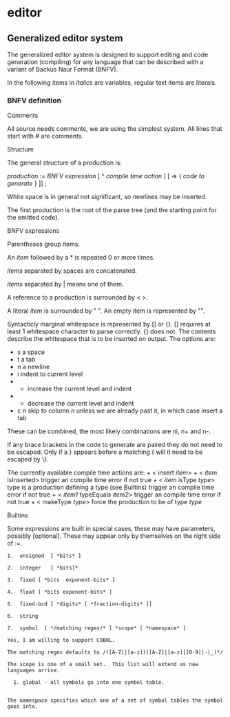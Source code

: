 editor
======

Generalized editor system
-------------------------

The generalized editor system is designed to support editing and code generation 
(compiling) for any language that can be described with a variant of Backus Naur Format (BNFV).

In the following items in *italics* are variables, regular text items are literals.  

### BNFV definition

Comments

  All source needs comments, we are using the simplest system.  All lines that start with # are comments.

Structure

The general structure of a production is:
  
*production* := *BNFV expression* [ ^ *compile time action* ] [ => { *code to generate* } ]] ;

White space is in general not significant, so newlines may be inserted.

The first production is the root of the parse tree (and the starting point for the emitted code).

BNFV expressions 

Parentheses group items.  

An *item* followed by a \* is repeated 0 or more times.  

*items* separated by spaces are concatenated.

*items* separated by | means one of them.  

A reference to a production is surrounded by \< \>.  

A literal *item* is surrounded by " ".  An empty item is represented by "".

Syntacticly marginal whitespace is represented by [] or {}.  [] requires at least 1 whitespace character to parse
correctly.  {} does not.  The contents describe the whitespace that is to be inserted on output.  The options are:

+ s a space
+ t a tab
+ n a newline
+ i indent to current level
+ + increase the current level and indent
+ - decrease the current level and indent
+ c *n* skip to column *n* unless we are already past it, in which case insert a tab

These can be combined, the most likely combinations are ni, n+ and n-.

  If any brace brackets in the code to generate are paired they do not need to be escaped.  Only if a } appears 
  before a matching { will it need to be escaped by \\}.
  
  The currently available compile time actions are:
    + \< insert *item*\>
    + \< *item* isInserted\> trigger an compile time error if not true
    + \< *item* isType *type*\>  type is a production defining a type (see Builtins) trigger an compile time error if not true
    + \< *item1* typeEquals *item2*\> trigger an compile time error if not true
    + \< makeType *type*\> force the production to be of type *type*

Builtins
  
  Some expressions are built in special cases, these may have parameters, possibly [optional].  These may appear only 
by themselves on the right side of :=.

    1.  unsigned  [ *bits* ]
    
    2.  integer   [ *bits]* 
    
    3.  fixed [ *bits  exponent-bits* ]
    
    4.  float [ *bits exponent-bits* ]
    
    5.  fixed-bcd [ *digits* [ *fraction-digits* ]]
    
    6.  string
    
    7.  symbol  [ */matching regex/* ] *scope* [ *namespace* ]
    
    Yes, I am willing to support COBOL.
    
    The matching regex defaults to /([A-Z]|[a-z])([A-Z]|[a-z]|[0-9]|-|_)*/

    The scope is one of a small set.  This list will extend as new languages arrive.
    
      1. global - all symbols go into one symbol table.
    
    
    The namespace specifies which one of a set of symbol tables the symbol goes into.
    
    


  

